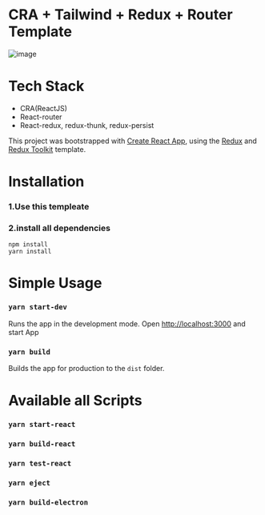 # CRA + Tailwind + Redux + Router Template
![image](https://user-images.githubusercontent.com/55491354/142195977-cfeb6523-0bbd-46d4-8ac9-19c9bca67ea6.png)

# Tech Stack
- CRA(ReactJS)
- React-router
- React-redux, redux-thunk, redux-persist

This project was bootstrapped with [Create React App](https://github.com/facebook/create-react-app), using the [Redux](https://redux.js.org/) and [Redux Toolkit](https://redux-toolkit.js.org/) template.

# Installation
### 1.Use this templeate
### 2.install all dependencies
```
npm install
yarn install
```
# Simple Usage
### `yarn start-dev`
Runs the app in the development mode.
Open [http://localhost:3000](http://localhost:3000) and start App

### `yarn build`
Builds the app for production to the `dist` folder.

# Available all Scripts
### `yarn start-react`
### `yarn build-react`
### `yarn test-react`
### `yarn eject`
### `yarn build-electron`
